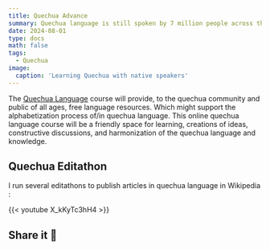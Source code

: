```yaml
---
title: Quechua Advance
summary: Quechua language is still spoken by 7 million people across the world. This is your chance to learn the Quechua language.
date: 2024-08-01
type: docs
math: false
tags:
  - Quechua
image:
  caption: 'Learning Quechua with native speakers'
---
```


The [Quechua Language](https://en.wikipedia.org/wiki/Quechuan_languages) course will provide, to the quechua community and public of all ages, free language resources. Which might support the alphabetization process of/in quechua language. This online quechua language course will be a friendly space for learning, creations of ideas, constructive discussions, and harmonization of the quechua language and knowledge. 

## Quechua Editathon

I run several editathons to publish articles in quechua language in Wikipedia :

{{< youtube X_kKyTc3hH4 >}}

## Share it 🙌
